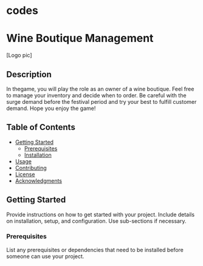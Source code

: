 # codes
# Wine Boutique Management

[Logo pic]

## Description

In thegame, you will play  the role as an owner of a wine boutique. Feel free to manage your inventory and decide when to order. Be careful with the surge demand before the festival period and try your best to fulfill customer demand. Hope you enjoy the game!


## Table of Contents

- [Getting Started](#getting-started)
  - [Prerequisites](#prerequisites)
  - [Installation](#installation)
- [Usage](#usage)
- [Contributing](#contributing)
- [License](#license)
- [Acknowledgments](#acknowledgments)

## Getting Started

Provide instructions on how to get started with your project. Include details on installation, setup, and configuration. Use sub-sections if necessary.

### Prerequisites

List any prerequisites or dependencies that need to be installed before someone can use your project.

